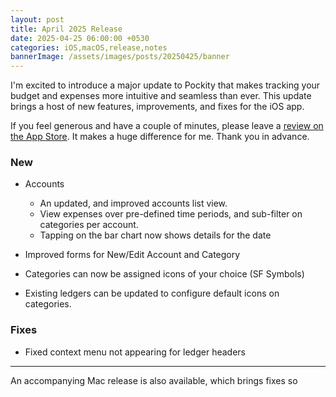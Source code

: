 ```yaml
---
layout: post
title: April 2025 Release
date: 2025-04-25 06:00:00 +0530
categories: iOS,macOS,release,notes
bannerImage: /assets/images/posts/20250425/banner
---
```


I'm excited to introduce a major update to Pockity that makes tracking your budget and expenses more intuitive and seamless than ever. This update brings a host of new features, improvements, and fixes for the iOS app.

If you feel generous and have a couple of minutes, please leave a [review on the App Store](https://apps.apple.com/app/id1475098830?action=write-review). It makes a huge difference for me. Thank you in advance.

### New 

- Accounts
  - An updated, and improved accounts list view. 
  - View expenses over pre-defined time periods, and sub-filter on categories per account.
  - Tapping on the bar chart now shows details for the date

- Improved forms for New/Edit Account and Category

- Categories can now be assigned icons of your choice (SF Symbols)

- Existing ledgers can be updated to configure default icons on categories. 

### Fixes

- Fixed context menu not appearing for ledger headers

---

An accompanying Mac release is also available, which brings fixes so 